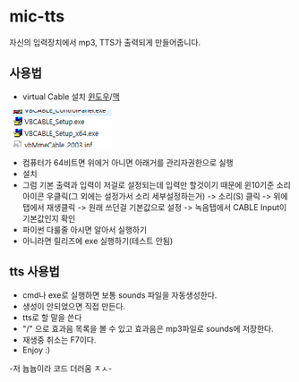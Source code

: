 ﻿# mic-tts
자신의 입력장치에서 mp3, TTS가 출력되게 만들어줍니다.

## 사용법
- virtual Cable 설치 [윈도우](https://download.vb-audio.com/Download_CABLE/VBCABLE_Driver_Pack43.zip)/[맥](https://download.vb-audio.com/Download_MAC/VBCable_MACDriver_Pack108.dmg)

![1](./pic/2.PNG)
- 컴퓨터가 64비트면 위에거 아니면 아래거를 관리자권한으로 실행
- 설치
- 그럼 기본 출력과 입력이 저걸로 설정되는데 입력만 할것이기 때문에 윈10기준 소리 아이콘 우클릭(그 외에는 설정가서 소리 세부설정하는거) -> 소리(S) 클릭 -> 위에 탭에서 재생클릭 -> 원래 쓰던걸 기본값으로 설정 -> 녹음탭에서 CABLE Input이 기본값인지 확인
- 파이썬 다룰줄 아시면 알아서 실행하기
- 아니라면 릴리즈에 exe 실행하기(테스트 안됨)

## tts 사용법
- cmd나 exe로 실행하면 보통 sounds 파일을 자동생성한다.
- 생성이 안되었으면 직접 만든다.
- tts로 할 말을 쓴다
- "/" 으로 효과음 목록을 볼 수 있고 효과음은 mp3파일로 sounds에 저장한다.
- 재생중 취소는 F7이다.
- Enjoy :)


-저 늅늅이라 코드 더러움 ㅈㅅ-
